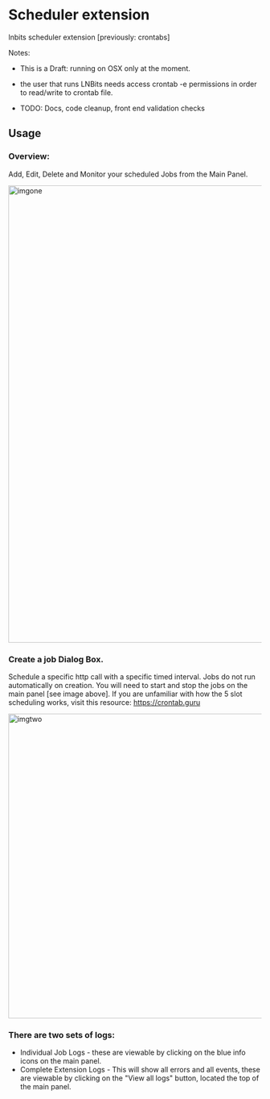 # Scheduler extension

lnbits scheduler extension [previously: crontabs]

Notes: 

- This is a Draft: running on OSX only at the moment. 
- the user that runs LNBits needs access crontab -e permissions in order to read/write to crontab file.

- TODO: Docs, code cleanup, front end validation checks

## Usage

### Overview: 
Add, Edit, Delete and Monitor your scheduled Jobs from the Main Panel. 
  
<img width="908" alt="imgone" src="https://github.com/bitkarrot/scheduler/assets/73979971/75ebc47c-07be-444d-a167-31ae63c6e087">

### Create a job Dialog Box. 
Schedule a specific http call with a specific timed interval. Jobs do not run automatically on creation. You will need to start and stop the jobs on the main panel [see image above]. If you are unfamiliar with how the 5 slot scheduling works, visit this resource: https://crontab.guru

<img width="605" alt="imgtwo" src="https://github.com/bitkarrot/scheduler/assets/73979971/77f55660-52b6-459c-9ce2-d81e6fa7d1b5">

### There are two sets of logs:
- Individual Job Logs - these are viewable by clicking on the blue info icons on the main panel.
- Complete Extension Logs - This will show all errors and all events, these are viewable by clicking on the "View all logs" button, located the top of the main panel. 
